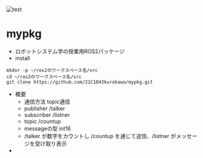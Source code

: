 ![test](https://github.com/21C1043kurokawa/robosys2022/actions/workflows/test.yml/badge.svg)
# mypkg
* ロボットシステム学の授業用ROS2パッケージ
* install
```
mkdor -p ~/ros2のワークスペース名/src
cd ~/ros2のワークスペース名/src
git clone https://github.com/21C1043kurokawa/mypkg.git
```
* 概要 
     * 通信方法 topic通信
     * publisher /talker
     * subscriber /listner
     * topic /countup
     * messageの型 int16
     * /talker が数字をカウントし /countup を通じて送信、/listner がメッセージを受け取り表示
* 


